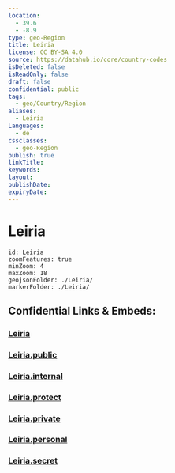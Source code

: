 ```yaml
---
location:
  - 39.6
  - -8.9
type: geo-Region
title: Leiria
license: CC BY-SA 4.0
source: https://datahub.io/core/country-codes
isDeleted: false
isReadOnly: false
draft: false
confidential: public
tags:
  - geo/Country/Region
aliases:
  - Leiria
Languages:
  - de
cssclasses:
  - geo-Region
publish: true
linkTitle:
keywords:
layout:
publishDate:
expiryDate:
---
```


# Leiria

```leaflet
id: Leiria
zoomFeatures: true 
minZoom: 4 
maxZoom: 18
geojsonFolder: ./Leiria/
markerFolder: ./Leiria/
```


## Confidential Links & Embeds: 

### [Leiria](/_Standards/Earth/Continent/Europe/Europe~South/Portugal/Districts~Portugal/Leiria.md) 

### [Leiria.public](/_public/Earth/Continent/Europe/Europe~South/Portugal/Districts~Portugal/Leiria.public.md) 

### [Leiria.internal](/_internal/Earth/Continent/Europe/Europe~South/Portugal/Districts~Portugal/Leiria.internal.md) 

### [Leiria.protect](/_protect/Earth/Continent/Europe/Europe~South/Portugal/Districts~Portugal/Leiria.protect.md) 

### [Leiria.private](/_private/Earth/Continent/Europe/Europe~South/Portugal/Districts~Portugal/Leiria.private.md) 

### [Leiria.personal](/_personal/Earth/Continent/Europe/Europe~South/Portugal/Districts~Portugal/Leiria.personal.md) 

### [Leiria.secret](/_secret/Earth/Continent/Europe/Europe~South/Portugal/Districts~Portugal/Leiria.secret.md)

